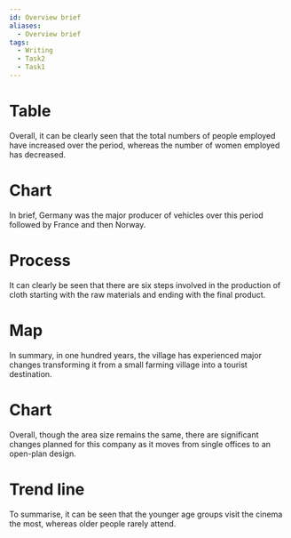 ```yaml
---
id: Overview brief
aliases:
  - Overview brief
tags:
  - Writing
  - Task2
  - Task1
---
```


# Table
Overall, it can be clearly seen that the total numbers of people employed have increased over the period, whereas the number of women employed has decreased.
# Chart
In brief, Germany was the major producer of vehicles over this period followed by France and then Norway.
# Process
It can clearly be seen that there are six steps involved in the production of cloth starting with the raw materials and ending with the final product.
# Map
In summary, in one hundred years, the village has experienced major changes transforming it from a small farming village into a tourist destination.
# Chart
Overall, though the area size remains the same, there are significant changes planned for this company as it moves from single offices to an open-plan design.
# Trend line
To summarise, it can be seen that the younger age groups visit the cinema the most, whereas older people rarely attend.

